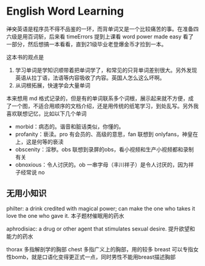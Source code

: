 # English Word Learning
~~洋文~~英语是程序员不得不品鉴的一环，而背单词又是一个比较痛苦的事。在准备四六级是用百词斩，后来看 timeErrors 提到上课看 word power made easy 看了一部分，然后想搞一本看看，直到21级毕业老登爆金币才捡到一本。

这本书的观点是
1. 学习单词是学知识顺带着把单词学了，和常见的只背单词差别很大。另外发现英语从拉丁语，法语等内容吸收了内容。英国人怎么这么坏啊。
2. 从词根拓展，快速学会大量单词

本来想用 md 格式记录的，但是有的单词联系多个词根，展示起来就不方便，成了一个图，不适合用顺序的文档介绍，还是用传统的纸笔学习，到处乱写。另外我喜欢联想记忆，比如以下几个单词
- morbid：病态的。谐音和脏话类似，你懂的。
- profanity：亵渎。pro 有会员的、高级的意思，fan 联想到 onlyfans，神皇在上，这是何等的亵渎
- obscenity：淫秽。obs 联想到录屏的obs，看小视频和生产小视频都和录制有关
- obnoxious：令人讨厌的。ob 一串字母（丰川祥子）是令人讨厌的，因为祥子经常说 no

## 无用小知识
philter: a drink credited with magical power; can make the one who takes it love the one who gave it. 本子题材催眠用的药水

aphrodisiac: a drug or other agent that stimulates sexual desire. 提升欲望和能力的药水

thorax 多指解剖学的胸部
chest  多指广义上的胸部，用的较多
breast 可以专指女性bomb，就是口语化变得更正式一点，同时男性不能用breast描述胸部